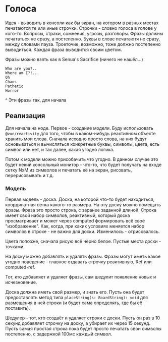 # Голоса

Идея - выводить в консоли как бы экран, на котором в разных местах печатаются те или иные строчки. Строчки - словно голоса в голове у кого-то. Вопросы, страхи, сомнения, угрозы, разговоры. Фразы должны печататься не сразу, а постепенно. Буквы в слове печатаютя не сразу, между словами пауза. Троеточие, возможно, тоже должно постепенно выводиться. Каждая фраза выводится своим цветом.

Фразы можно взять как в Senua's Sacrifice (ничего не нашёл...)

```
Who are you?..
Where am I?!...
Oh
Chaos
Pathetic
Horror
```

^ Эти фразы так, для начала


## Реализация

Для начала на ноде. Первое - создание модели. Буду использовать `@vue/reactivity` для того, чтобы в каком-нибудь реактивном объекте хранить мои слова. Сначала исходно просто слова, на них будут основываться и вычисляться конкретные буквы, символы, цвета, есть символ или нет, и так далее, какая угодно логика.

Потом к модели можно присобачить что угодно. В данном случае это будет некий консольный монитор - что-то, что будет получать на входе сетку NxM из символов и печатать её на экран, рисовать, перерисовывать и т.д.

### Модель

Первая модель - доска. Доска, на которой что-то будет находиться, координатная сетка какого-то размера. На эту доску можно помещать фразы. Фраза это просто строка, с заранее заданной длиной. Строка имеет свой набор символов, реактивный, который доска просматривает и может через computed формировать всё своё "изображение". Как, когда, при каких условиях меняется набор символов в строке - не важно для доски. Изменилось - отрисовалось. 

Цвета попозже, сначала рисую всё чёрно белое. Пустые места доски - точками.

На доску можно добавлять и удалять фразы. Фразы могут иметь какое угодно поведение - главное отдавать строчку реактивную, Ref или computed-ref.

Тот, кто добавляет и удаляет фразы, сам шедулит появление новых и исчезновение.

Доска должна иметь свой размер, и знать его. Пусть она будет предоставлять метод типа `placeString(s: BoardString): void` для размещения в ней строки (и будет сама определять, где бы её поставить).

Шедулер - тот, кто создаёт и удаляет строки с доски. Пусть он раз в 10 секунд добавляет строчку на доску, а убирает их через 15 секунд. Пусть самая простая строка пока будет просто печатать свои символы постепенно, с задержкой 100мс каждый символ.
